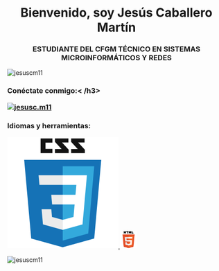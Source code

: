 <h1 align="center">Bienvenido, soy Jesús Caballero Martín</h1>
<h3 align="center">ESTUDIANTE DEL CFGM TÉCNICO EN SISTEMAS MICROINFORMÁTICOS Y REDES</h3>

<p align="left"> <img src="https://komarev.com/ghpvc/?username=jesuscm11&label=Profile%20views&color=0e75b6&style=flat" alt="jesuscm11" /> </p>

<h3 align="left">Conéctate conmigo:< /h3>
<p align="left">
<a href="https://instagram.com/jesusc.m11" target="blank"><img align="center" src="https://raw.githubusercontent.com/rahuldkjain/github-profile-readme-generator/master/src/images/icons/Social/instagram.svg" alt="jesusc.m11" height="30" width="40" /></a>
</p>

<h3 align="left">Idiomas y herramientas:</h3>
<p align="left" > <a href="https://www.w3schools.com/css/" target="_blank" rel="noreferrer"> <img src="https://raw.githubusercontent.com/devicons/devicon/master /icons/css3/css3-original-wordmark.svg" alt="css3" ancho="40" alto="40"/> </a> <a href="https://www.w3.org/html /" target="_blank" rel="noreferrer"> <img src="https://raw.githubusercontent.com/devicons/devicon/master/icons/html5/html5-original-wordmark.svg" alt="html5" width="40" height="40"/> </a> </p>

<p><img align="center" src="https://github-readme-stats.vercel. app/api/top-langs?username=jesuscm11&show_icons=true&locale=en&layout=compact" alt="jesuscm11" /></p>

